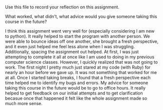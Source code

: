 Use this file to record your reflection on this assignment. 

What worked, what didn't, what advice would you give someone taking this course in the future?

I think this assignment went very well for (especially considering I am new to python). It really helped to start the program with another person. We were able to bounce ideas off one another, she brought a fresh perspective, and it even just helped me feel less alone when I was struggling. Additionally, spacing the assignment out helped. At first, I was just attempting to complete it all at once like I am used to doing in my previous computer science classes. However, I quickly realized that was not going to work. The first night I pretty much just stared at my code (with Ruby) for nearly an hour before we gave up. It was not something that worked for me at all. Once I started taking breaks, I found that a fresh perspective each time helped me to identify my bugs and errors. My advice for someone taking this course in the future would be to go to office hours. It really helped to get feedback on our initial attempts and to get clarification becasue once that happened it felt like the whole assignment made so much more sense.
